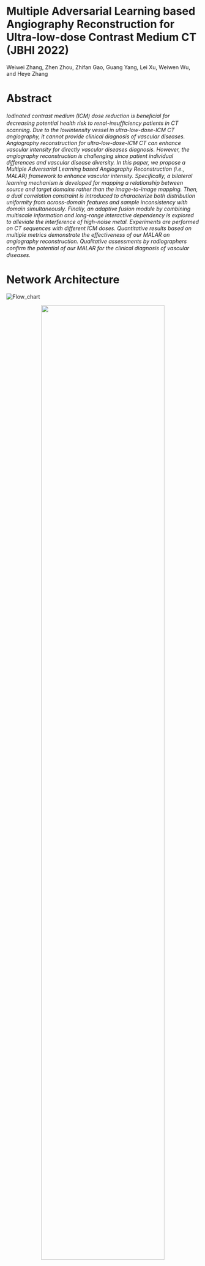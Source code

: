 # Multiple Adversarial Learning based Angiography Reconstruction for Ultra-low-dose Contrast Medium CT (JBHI 2022)
Weiwei Zhang, Zhen Zhou, Zhifan Gao, Guang Yang, Lei Xu, Weiwen Wu, and Heye Zhang

# Abstract
<em>
Iodinated contrast medium (ICM) dose reduction is beneﬁcial for decreasing potential health risk to renal-insufﬁciency patients in CT scanning. Due to the lowintensity vessel in ultra-low-dose-ICM CT angiography, it cannot provide clinical diagnosis of vascular diseases. Angiography reconstruction for ultra-low-dose-ICM CT can enhance vascular intensity for directly vascular diseases diagnosis. However, the angiography reconstruction is challenging since patient individual differences and vascular disease diversity. In this paper, we propose a Multiple Adversarial Learning based Angiography Reconstruction (i.e., MALAR) framework to enhance vascular intensity. Speciﬁcally, a bilateral learning mechanism is developed for mapping a relationship between source and target domains rather than the image-to-image mapping. Then, a dual correlation constraint is introduced to characterize both distribution uniformity from across-domain features and sample inconsistency with domain simultaneously. Finally, an adaptive fusion module by combining multiscale information and long-range interactive dependency is explored to alleviate the interference of high-noise metal. Experiments are performed on CT sequences with different ICM doses. Quantitative results based on multiple metrics demonstrate the effectiveness of our MALAR on angiography reconstruction. Qualitative assessments by radiographers conﬁrm the potential of our MALAR for the clinical diagnosis of vascular diseases.
</em>

# Network Architecture
![Flow_chart](https://user-images.githubusercontent.com/64700979/194312703-2a28018f-a050-4413-8917-98e181258954.png)
<div  align="center">    
<img src="https://user-images.githubusercontent.com/64700979/194312703-2a28018f-a050-4413-8917-98e181258954.png" height="80%" width="80%" />
</div>

# Requirements
```
python=3.7.1 tensorflow=1.15.0
```

# Pretrained Model
Please download pretrained model from the [link](https://drive.google.com/drive/folders/1-ze0CiKuJ2MZCTd-cVTV9-SzQPc0vC_x?usp=sharing)

# Our Related Work
* Multiple Adversarial Learning based Angiography Reconstruction for Ultra-low-dose Contrast Medium CT. [Paper]()
